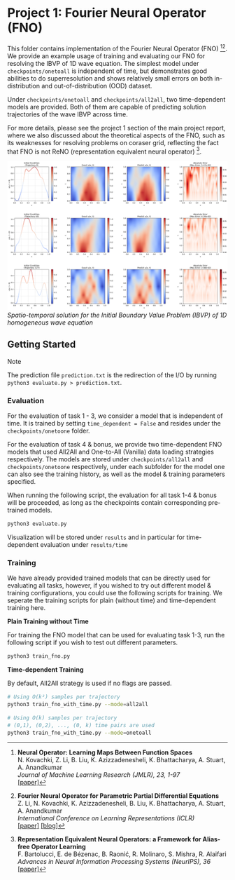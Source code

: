 # Project 1: Fourier Neural Operator (FNO)

This folder contains implementation of the Fourier Neural Operator (FNO) [^1][^2]. We provide an example usage of training and evaluating our FNO for resolving the IBVP of 1D wave equation. The simplest model under `checkpoints/onetoall` is independent of time, but demonstrates good abilities to do superresolution and shows relatively small errors on both in-distribution and out-of-distribution (OOD) dataset.

Under `checkpoints/onetoall` and `checkpoints/all2all`, two time-dependent models are provided. Both of them are capable of predicting solution trajectories of the wave IBVP across time.

For more details, please see the project 1 section of the main project report, where we also discussed about the theoretical aspects of the FNO, such as its weaknesses for resolving problems on coraser grid, reflecting the fact that FNO is not ReNO (representation equivalent neural operator) [^3].

![IBVP Solution Heatmap](results/time/ibvp_sol_heatmap.png)
*Spatio-temporal solution for the Initial Boundary Value Problem (IBVP) of 1D homogeneous wave equation*

## Getting Started

> [!NOTE]
> The prediction file `prediction.txt` is the redirection of the I/O by running `python3 evaluate.py > prediction.txt`.

### Evaluation

For the evaluation of task 1 - 3, we consider a model that is independent of time. It is trained by setting `time_dependent = False` and resides under the `checkpoints/onetoone` folder.

For the evaluation of task 4 & bonus, we provide two time-dependent FNO models that used All2All and One-to-All (Vanilla) data loading strategies respectively. The models are stored under `checkpoints/all2all` and `checkpoints/onetoone` respectively, under each subfolder for the model one can also see the training history, as well as the model & training parameters specified.

When running the following script, the evaluation for all task 1-4 & bonus will be proceeded, as long as the checkpoints contain corresponding pre-trained models.

```bash
python3 evaluate.py
```

Visualization will be stored under `results` and in particular for time-dependent evaluation under `results/time`

### Training

We have already provided trained models that can be directly used for evaluating all tasks, however, if you wished to try out different model & training configurations, you could use the following scripts for training. We seperate the training scripts for plain (without time) and time-dependent training here.


**Plain Training without Time**

For training the FNO model that can be used for evaluating task 1-3, run the following script if you wish to test out different parameters.

```bash
python3 train_fno.py
```

**Time-dependent Training**

By default, All2All strategy is used if no flags are passed.

```bash
# Using O(k²) samples per trajectory
python3 train_fno_with_time.py --mode=all2all
```

```bash
# Using O(k) samples per trajectory
# (0,1), (0,2), ..., (0, k) time pairs are used
python3 train_fno_with_time.py --mode=onetoall
```


[^1]: **Neural Operator: Learning Maps Between Function Spaces**  
    N. Kovachki, Z. Li, B. Liu, K. Azizzadenesheli, K. Bhattacharya, A. Stuart, A. Anandkumar  
    *Journal of Machine Learning Research (JMLR), 23, 1-97*  
    [[paper]](https://arxiv.org/abs/2108.08481)

[^2]: **Fourier Neural Operator for Parametric Partial Differential Equations**  
    Z. Li, N. Kovachki, K. Azizzadenesheli, B. Liu, K. Bhattacharya, A. Stuart, A. Anandkumar  
    *International Conference on Learning Representations (ICLR)*  
    [[paper]](https://arxiv.org/abs/2010.08895)
    [[blog]](https://zongyi-li.github.io/blog/2020/fourier-pde/)

[^3]: **Representation Equivalent Neural Operators: a Framework for Alias-free Operator Learning**  
    F. Bartolucci, E. de Bézenac, B. Raonić, R. Molinaro, S. Mishra, R. Alaifari  
    *Advances in Neural Information Processing Systems (NeurIPS), 36*  
    [[paper]](https://arxiv.org/abs/2305.19913)

[^4]: **Poseidon: Efficient Foundation Models for PDEs**  
    M. Herde et al.  
    *arXiv preprint*  
    [[paper]](https://arxiv.org/abs/2405.19101)
    [[project]](https://github.com/camlab-ethz/poseidon)


